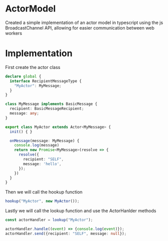 # ActorModel
Created a simple implementation of an actor model in typescript using the js BroadcastChannel API, allowing for easier communication between web workers

# Implementation
First create the actor class
```typescript
declare global { 
  interface RecipientMessageType {
    "MyActor": MyMessage;
  }
}

class MyMessage implements BasicMessage {
  recipient: BasicMessageRecipient;
  message: any;
}

export class MyActor extends Actor<MyMessage> {
  init() { }

  onMessage(message: MyMessage) {
    console.log(message)
    return new Promise<MyMessage>(resolve => {
      resolve({
        recipient: "SELF",
        message: 'hello',
      });
    })
  }
}
```
Then we will call the hookup function
```typescript
hookup("MyActor", new MyActor());
```
Lastly we will call the lookup function and use the ActorHanlder methods
```typescript
const actorHandler = lookup("MyActor");

actorHandler.handle((event) => {console.log(event)});
actorHandler.send({recipient: "SELF", message: null});
```

